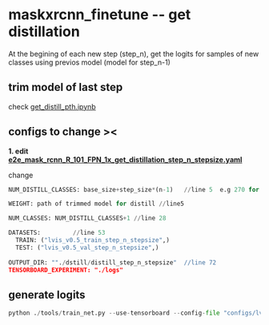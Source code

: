 # maskxrcnn_finetune -- get distillation

At the begining of each new step (step_n), get the logits for samples of new classes using previos model (model for step_n-1)

## trim model of last step 
check [get_distill_pth.ipynb](get_distill_pth.ipynb)

## configs to change ><
**1. edit [e2e_mask_rcnn_R_101_FPN_1x_get_distillation_step_n_stepsize.yaml](https://github.com/JoyHuYY1412/maskxrcnn_finetune/blob/get_distillation/configs/lvis/e2e_mask_rcnn_R_101_FPN_1x_get_distillation_step1_160.yaml)**

change
```python
NUM_DISTILL_CLASSES: base_size+step_size*(n-1)   //line 5  e.g 270 for step1, 270+160 for step2 when step_size=160, base_size=270

WEIGHT: path of trimmed model for distill //line5

NUM_CLASSES: NUM_DISTILL_CLASSES+1 //line 28

DATASETS:         //line 53
  TRAIN: ("lvis_v0.5_train_step_n_stepsize",)
  TEST: ("lvis_v0.5_val_step_n_stepsize",)
  
OUTPUT_DIR: ""./dstill/distill_step_n_stepsize"  //line 72
TENSORBOARD_EXPERIMENT: "./logs"
```

## generate logits



```python
python ./tools/train_net.py --use-tensorboard --config-file "configs/lvis/e2e_mask_rcnn_R_50_FPN_1x_get_distillation_step_n_stepsize.yaml" MODEL.RPN.FPN_POST_NMS_TOP_N_TRAIN 1000
```

